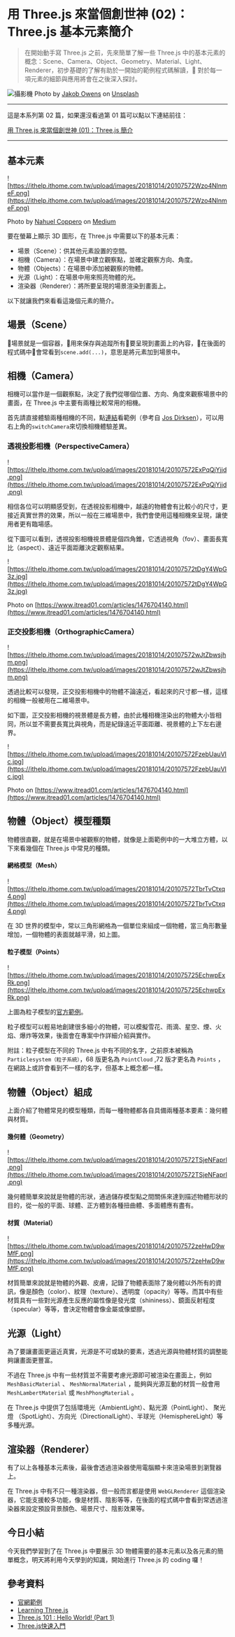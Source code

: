 # 用 Three.js 來當個創世神 (02)：Three.js 基本元素簡介

> 在開始動手寫 Three.js 之前，先來簡單了解一些 Three.js 中的基本元素的概念：Scene、Camera、Object、Geometry、Material、Light、Renderer，初步基礎的了解有助於一開始的範例程式碼解讀， 對於每一項元素的細節與應用將會在之後深入探討。

![攝影機](https://images.unsplash.com/photo-1490117874548-e35a2286fd89?ixlib=rb-0.3.5&ixid=eyJhcHBfaWQiOjEyMDd9&s=0d53f942a201ea88f8c3c01c74b756d4&auto=format&fit=crop&w=1050&q=80)
Photo by [Jakob Owens](https://unsplash.com/@jakobowens1) on [Unsplash](https://unsplash.com/photos/H6a1mbbXFis)

---

這是本系列第 02 篇，如果還沒看過第 01 篇可以點以下連結前往：

[用 Three.js 來當個創世神 (01)：Three.js 簡介](https://ithelp.ithome.com.tw/articles/10199690)

---

## 基本元素

![https://ithelp.ithome.com.tw/upload/images/20181014/20107572Wzo4NlnmeF.png](https://ithelp.ithome.com.tw/upload/images/20181014/20107572Wzo4NlnmeF.png)

Photo by [Nahuel Coppero](https://medium.com/@necsoft) on [Medium](https://medium.com/@necsoft/three-js-101-hello-world-part-1-443207b1ebe1)

要在螢幕上顯示 3D 圖形，在 Three.js 中需要以下的基本元素：

- 場景（Scene）：供其他元素設置的空間。
- 相機（Camera）：在場景中建立觀察點，並確定觀察方向、角度。
- 物體（Objects）：在場景中添加被觀察的物體。
- 光源（Light）：在場景中用來照亮物體的光。
- 渲染器（Renderer）：將所要呈現的場景渲染到畫面上。

以下就讓我們來看看這幾個元素的簡介。

## 場景（Scene）

場景就是一個容器，用來保存與追蹤所有要呈現到畫面上的內容，在後面的程式碼中會常看到`scene.add(...)`，意思是將元素加到場景中。

## 相機（Camera）

相機可以當作是一個觀察點，決定了我們從哪個位置、方向、角度來觀察場景中的畫面，在 Three.js 中主要有兩種比較常用的相機。

首先請直接體驗兩種相機的不同，點[連結](https://dezchuang.github.io/ironman-three.js/day02_threeBasic/bothCamera/index.html)看範例（參考自 [Jos Dirksen](https://github.com/josdirksen/learning-threejs/blob/master/chapter-02/07-both-cameras.html)），可以用右上角的`switchCamera`來切換相機體驗差異。

### 透視投影相機（PerspectiveCamera）

![https://ithelp.ithome.com.tw/upload/images/20181014/20107572ExPqQjYjjd.png](https://ithelp.ithome.com.tw/upload/images/20181014/20107572ExPqQjYjjd.png)

相信各位可以明顯感受到，在透視投影相機中，越遠的物體會有比較小的尺寸，更接近真實世界的效果，所以一般在三維場景中，我們會使用這種相機來呈現，讓使用者更有臨場感。

從下圖可以看到，透視投影相機視景體是個四角錐，它透過視角（fov）、畫面長寬比（aspect）、遠近平面距離決定觀察結果。

![https://ithelp.ithome.com.tw/upload/images/20181014/20107572tDgY4WpG3z.jpg](https://ithelp.ithome.com.tw/upload/images/20181014/20107572tDgY4WpG3z.jpg)

Photo on [https://www.itread01.com/articles/1476704140.html](https://www.itread01.com/articles/1476704140.html)

### 正交投影相機（OrthographicCamera）

![https://ithelp.ithome.com.tw/upload/images/20181014/20107572wJtZbwsjhm.png](https://ithelp.ithome.com.tw/upload/images/20181014/20107572wJtZbwsjhm.png)

透過比較可以發現，正交投影相機中的物體不論遠近，看起來的尺寸都一樣，這樣的相機一般被用在二維場景中。

如下圖，正交投影相機的視景體是長方體，由於此種相機渲染出的物體大小皆相同，所以並不需要長寬比與視角，而是紀錄遠近平面距離、視景體的上下左右邊界。

![https://ithelp.ithome.com.tw/upload/images/20181014/20107572FzebUauVIc.jpg](https://ithelp.ithome.com.tw/upload/images/20181014/20107572FzebUauVIc.jpg)

Photo on [https://www.itread01.com/articles/1476704140.html](https://www.itread01.com/articles/1476704140.html)


## 物體（Object）模型種類

物體很直觀，就是在場景中被觀察的物體，就像是上面範例中的一大堆立方體，以下來看幾個在 Three.js 中常見的種類。

#### 網格模型（Mesh）

![https://ithelp.ithome.com.tw/upload/images/20181014/20107572TbrTvCtxq4.png](https://ithelp.ithome.com.tw/upload/images/20181014/20107572TbrTvCtxq4.png)

在 3D 世界的模型中，常以三角形網格為一個單位來組成一個物體，當三角形數量增加，一個物體的表面就越平滑，如上圖。

#### 粒子模型（Points）

![https://ithelp.ithome.com.tw/upload/images/20181014/201075725EchwpExRk.png](https://ithelp.ithome.com.tw/upload/images/20181014/201075725EchwpExRk.png)

上圖為粒子模型的[官方範例](https://threejs.org/examples/?q=points#webgl_points_sprites)。

粒子模型可以輕易地創建很多細小的物體，可以模擬雪花、雨滴、星空、煙、火焰、爆炸等效果，後面會在專案中作詳細介紹與實作。

附註：粒子模型在不同的 Three.js 中有不同的名字，之前原本被稱為 `Particlesystem（粒子系統）`，68 版更名為 `PointCloud` ,72 版才更名為 `Points` ，在網路上或許會看到不一樣的名字，但基本上概念都一樣。

## 物體（Object）組成

上面介紹了物體常見的模型種類，而每一種物體都各自具備兩種基本要素：幾何體與材質。

#### 幾何體（Geometry）

![https://ithelp.ithome.com.tw/upload/images/20181014/20107572TSjeNFaprl.png](https://ithelp.ithome.com.tw/upload/images/20181014/20107572TSjeNFaprl.png)

幾何體簡單來說就是物體的形狀，通過儲存模型點之間關係來達到描述物體形狀的目的，從一般的平面、球體、正方體到各種扭曲體、多面體應有盡有。

#### 材質（Material）

![https://ithelp.ithome.com.tw/upload/images/20181014/20107572zeHwD9wMfF.png](https://ithelp.ithome.com.tw/upload/images/20181014/20107572zeHwD9wMfF.png)

材質簡單來說就是物體的外觀、皮膚，記錄了物體表面除了幾何體以外所有的資訊，像是顏色（color）、紋理（texture）、透明度（opacity）等等。而其中有些材質具有一些對光源產生反應的屬性像是發光度（shininess）、鏡面反射程度（specular）等等，會決定物體會像金屬或像塑膠。

## 光源（Light）

為了要讓畫面更逼近真實，光源是不可或缺的要素，透過光源與物體材質的調整能夠讓畫面更豐富。

不過在 Three.js 中有一些材質並不需要考慮光源即可被渲染在畫面上，例如 `MeshBasicMaterial` 、 `MeshNormalMaterial` ，能夠與光源互動的材質一般會用 `MeshLambertMaterial` 或 `MeshPhongMaterial` 。

在 Three.js 中提供了包括環境光（AmbientLight）、點光源（PointLight）、 聚光燈 （SpotLight）、方向光（DirectionalLight）、半球光（HemisphereLight）等多種光源。

## 渲染器（Renderer）

有了以上各種基本元素後，最後會透過渲染器使用電腦顯卡來渲染場景到瀏覽器上。

在 Three.js 中有不只一種渲染器，但一般而言都是使用 `WebGLRenderer` 這個渲染器，它能支援較多功能，像是材質、陰影等等，在後面的程式碼中會看到常透過渲染器來設定預設背景顏色、場景尺寸、陰影效果等。

## 今日小結

今天我們學習到了在 Three.js 中要展示 3D 物體需要的基本元素以及各元素的簡單概念，明天將利用今天學到的知識，開始進行 Three.js 的 coding 囉！

## 參考資料

- [官網範例](https://threejs.org/examples/)
- [Learning Three.js](https://github.com/josdirksen/learning-threejs)
- [Three.js 101 : Hello World! (Part 1)](https://medium.com/@necsoft/three-js-101-hello-world-part-1-443207b1ebe1)
- [Three.js快速入門](https://www.itread01.com/articles/1476704140.html)

